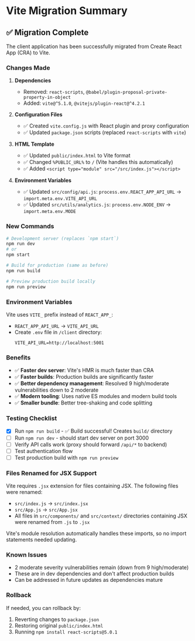 # Vite Migration Summary

## ✅ Migration Complete

The client application has been successfully migrated from Create React App (CRA) to Vite.

### Changes Made

1. **Dependencies**
   - Removed: `react-scripts`, `@babel/plugin-proposal-private-property-in-object`
   - Added: `vite@^5.1.0`, `@vitejs/plugin-react@^4.2.1`

2. **Configuration Files**
   - ✅ Created `vite.config.js` with React plugin and proxy configuration
   - ✅ Updated `package.json` scripts (replaced `react-scripts` with `vite`)

3. **HTML Template**
   - ✅ Updated `public/index.html` to Vite format
   - ✅ Changed `%PUBLIC_URL%` to `/` (Vite handles this automatically)
   - ✅ Added `<script type="module" src="/src/index.js"></script>`

4. **Environment Variables**
   - ✅ Updated `src/config/api.js`: `process.env.REACT_APP_API_URL` → `import.meta.env.VITE_API_URL`
   - ✅ Updated `src/utils/analytics.js`: `process.env.NODE_ENV` → `import.meta.env.MODE`

### New Commands

```bash
# Development server (replaces `npm start`)
npm run dev
# or
npm start

# Build for production (same as before)
npm run build

# Preview production build locally
npm run preview
```

### Environment Variables

Vite uses `VITE_` prefix instead of `REACT_APP_`:

- `REACT_APP_API_URL` → `VITE_API_URL`
- Create `.env` file in `/client` directory:
  ```
  VITE_API_URL=http://localhost:5001
  ```

### Benefits

- ✅ **Faster dev server**: Vite's HMR is much faster than CRA
- ✅ **Faster builds**: Production builds are significantly faster
- ✅ **Better dependency management**: Resolved 9 high/moderate vulnerabilities down to 2 moderate
- ✅ **Modern tooling**: Uses native ES modules and modern build tools
- ✅ **Smaller bundle**: Better tree-shaking and code splitting

### Testing Checklist

- [x] Run `npm run build` - ✅ Build successful! Creates `build/` directory
- [ ] Run `npm run dev` - should start dev server on port 3000
- [ ] Verify API calls work (proxy should forward `/api/*` to backend)
- [ ] Test authentication flow
- [ ] Test production build with `npm run preview`

### Files Renamed for JSX Support

Vite requires `.jsx` extension for files containing JSX. The following files were renamed:
- `src/index.js` → `src/index.jsx`
- `src/App.js` → `src/App.jsx`
- All files in `src/components/` and `src/context/` directories containing JSX were renamed from `.js` to `.jsx`

Vite's module resolution automatically handles these imports, so no import statements needed updating.

### Known Issues

- 2 moderate severity vulnerabilities remain (down from 9 high/moderate)
- These are in dev dependencies and don't affect production builds
- Can be addressed in future updates as dependencies mature

### Rollback

If needed, you can rollback by:
1. Reverting changes to `package.json`
2. Restoring original `public/index.html`
3. Running `npm install react-scripts@5.0.1`
